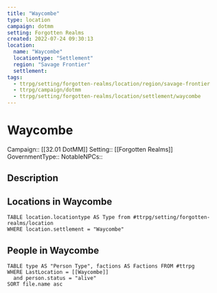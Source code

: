 ```yaml
---
title: "Waycombe"
type: location
campaign: dotmm
setting: Forgotten Realms
created: 2022-07-24 09:30:13
location:
  name: "Waycombe"
  locationtype: "Settlement"
  region: "Savage Frontier"
  settlement:
tags:
  - ttrpg/setting/forgotten-realms/location/region/savage-frontier
  - ttrpg/campaign/dotmm
  - ttrpg/setting/forgotten-realms/location/settlement/waycombe
---
```

# Waycombe

Campaign:: [[32.01 DotMM]]
Setting:: [[Forgotten Realms]]
GovernmentType::
NotableNPCs::

## Description



## Locations in Waycombe
```dataview
TABLE location.locationtype AS Type from #ttrpg/setting/forgotten-realms/location
WHERE location.settlement = "Waycombe"
```

## People in Waycombe

```dataview
TABLE type AS "Person Type", factions AS Factions FROM #ttrpg 
WHERE LastLocation = [[Waycombe]]
  and person.status = "alive"
SORT file.name asc
```




